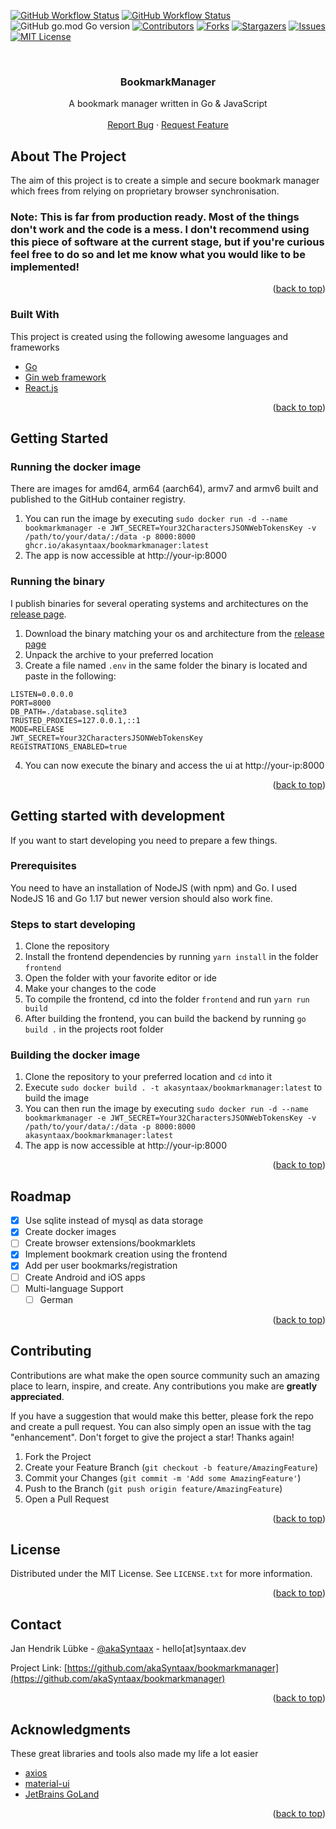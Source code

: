 <div id="top"></div>
<!-- PROJECT SHIELDS -->

[![GitHub Workflow Status](https://img.shields.io/github/workflow/status/akasyntaax/bookmarkmanager/Build%20a%20release%20executable?label=build%20executables&style=flat-square)](https://github.com/akaSyntaax/bookmarkmanager/actions/workflows/build.yml)
[![GitHub Workflow Status](https://img.shields.io/github/workflow/status/akasyntaax/bookmarkmanager/Docker%20Image%20CI?label=build%20docker%20image&style=flat-square)](https://github.com/akaSyntaax/bookmarkmanager/actions/workflows/docker-image.yml)
![GitHub go.mod Go version](https://img.shields.io/github/go-mod/go-version/akasyntaax/bookmarkmanager?style=flat-square)
[![Contributors](https://img.shields.io/github/contributors/akaSyntaax/bookmarkmanager.svg?style=flat-square)](https://github.com/akaSyntaax/bookmarkmanager/graphs/contributors)
[![Forks](https://img.shields.io/github/forks/akaSyntaax/bookmarkmanager.svg?style=flat-square)](https://github.com/akaSyntaax/bookmarkmanager/network/members)
[![Stargazers](https://img.shields.io/github/stars/akaSyntaax/bookmarkmanager.svg?style=flat-square)](https://github.com/akaSyntaax/bookmarkmanager/stargazers)
[![Issues](https://img.shields.io/github/issues/akaSyntaax/bookmarkmanager.svg?style=flat-square)](https://github.com/akaSyntaax/bookmarkmanager/issues)
[![MIT License](https://img.shields.io/github/license/akaSyntaax/bookmarkmanager.svg?style=flat-square)](https://github.com/akaSyntaax/bookmarkmanager/blob/master/LICENSE.txt)

<br />
<div align="center">
<h3 align="center">BookmarkManager</h3>

  <p align="center">
    A bookmark manager written in Go & JavaScript
    <br />
    <br />
    <a href="https://github.com/akaSyntaax/bookmarkmanager/issues">Report Bug</a>
    ·
    <a href="https://github.com/akaSyntaax/bookmarkmanager/issues">Request Feature</a>
  </p>
</div>

<!-- ABOUT THE PROJECT -->
## About The Project
The aim of this project is to create a simple and secure bookmark manager which frees from relying on proprietary browser synchronisation.

### Note: **This is far from production ready. Most of the things don't work and the code is a mess. I don't recommend using this piece of software at the current stage, but if you're curious feel free to do so and let me know what you would like to be implemented!**

<p align="right">(<a href="#top">back to top</a>)</p>



### Built With

This project is created using the following awesome languages and frameworks

* [Go](https://go.dev)
* [Gin web framework](https://github.com/gin-gonic/gin)
* [React.js](https://reactjs.org/)

<p align="right">(<a href="#top">back to top</a>)</p>



<!-- GETTING STARTED -->
## Getting Started

### Running the docker image
There are images for amd64, arm64 (aarch64), armv7 and armv6 built and published to the GitHub container registry.

1. You can run the image by executing `sudo docker run -d --name bookmarkmanager -e JWT_SECRET=Your32CharactersJSONWebTokensKey -v /path/to/your/data/:/data -p 8000:8000 ghcr.io/akasyntaax/bookmarkmanager:latest`
3. The app is now accessible at http://your-ip:8000

### Running the binary

I publish binaries for several operating systems and architectures on the [release page](https://github.com/akasyntaax/bookmarkmanager/releases).

1. Download the binary matching your os and architecture from the [release page](https://github.com/akasyntaax/bookmarkmanager/releases)
2. Unpack the archive to your preferred location
3. Create a file named `.env` in the same folder the binary is located and paste in the following:
```
LISTEN=0.0.0.0
PORT=8000
DB_PATH=./database.sqlite3
TRUSTED_PROXIES=127.0.0.1,::1
MODE=RELEASE
JWT_SECRET=Your32CharactersJSONWebTokensKey
REGISTRATIONS_ENABLED=true
```
4. You can now execute the binary and access the ui at http://your-ip:8000

<p align="right">(<a href="#top">back to top</a>)</p>



<!-- USAGE EXAMPLES -->
## Getting started with development
If you want to start developing you need to prepare a few things.

### Prerequisites

You need to have an installation of NodeJS (with npm) and Go. I used NodeJS 16 and Go 1.17 but newer version should also work fine.

### Steps to start developing

1. Clone the repository
2. Install the frontend dependencies by running `yarn install` in the folder `frontend`
3. Open the folder with your favorite editor or ide
4. Make your changes to the code
5. To compile the frontend, cd into the folder `frontend` and run `yarn run build`
6. After building the frontend, you can build the backend by running `go build .` in the projects root folder

### Building the docker image

1. Clone the repository to your preferred location and `cd` into it
2. Execute `sudo docker build . -t akasyntaax/bookmarkmanager:latest` to build the image
3. You can then run the image by executing `sudo docker run -d --name bookmarkmanager -e JWT_SECRET=Your32CharactersJSONWebTokensKey -v /path/to/your/data/:/data -p 8000:8000 akasyntaax/bookmarkmanager:latest`
4. The app is now accessible at http://your-ip:8000

<p align="right">(<a href="#top">back to top</a>)</p>


<!-- ROADMAP -->
## Roadmap

- [x] Use sqlite instead of mysql as data storage
- [x] Create docker images
- [ ] Create browser extensions/bookmarklets
- [x] Implement bookmark creation using the frontend
- [x] Add per user bookmarks/registration
- [ ] Create Android and iOS apps
- [ ] Multi-language Support
    - [ ] German

<p align="right">(<a href="#top">back to top</a>)</p>



<!-- CONTRIBUTING -->
## Contributing

Contributions are what make the open source community such an amazing place to learn, inspire, and create. Any contributions you make are **greatly appreciated**.

If you have a suggestion that would make this better, please fork the repo and create a pull request. You can also simply open an issue with the tag "enhancement".
Don't forget to give the project a star! Thanks again!

1. Fork the Project
2. Create your Feature Branch (`git checkout -b feature/AmazingFeature`)
3. Commit your Changes (`git commit -m 'Add some AmazingFeature'`)
4. Push to the Branch (`git push origin feature/AmazingFeature`)
5. Open a Pull Request

<p align="right">(<a href="#top">back to top</a>)</p>



<!-- LICENSE -->
## License

Distributed under the MIT License. See `LICENSE.txt` for more information.

<p align="right">(<a href="#top">back to top</a>)</p>



<!-- CONTACT -->
## Contact

Jan Hendrik Lübke - [@akaSyntaax](https://twitter.com/akaSyntaax) - hello[at]syntaax.dev

Project Link: [https://github.com/akaSyntaax/bookmarkmanager](https://github.com/akaSyntaax/bookmarkmanager)

<p align="right">(<a href="#top">back to top</a>)</p>



<!-- ACKNOWLEDGMENTS -->
## Acknowledgments

These great libraries and tools also made my life a lot easier

* [axios](https://github.com/axios/axios)
* [material-ui](https://github.com/mui/material-ui)
* [JetBrains GoLand](https://www.jetbrains.com/go/)

<p align="right">(<a href="#top">back to top</a>)</p>
